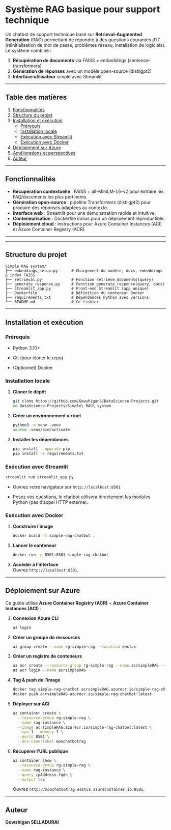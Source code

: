 # Système RAG basique pour support technique

Un chatbot de support technique basé sur **Retrieval-Augmented Generation** (RAG) permettant de répondre à des questions courantes d’IT (réinitialisation de mot de passe, problèmes réseau, installation de logiciels).  
Le système combine :  
1. **Récupération de documents** via FAISS + embeddings (sentence-transformers)  
2. **Génération de réponses** avec un modèle open-source (distilgpt2)  
3. **Interface utilisateur** simple avec Streamlit  

---

## Table des matières

1. [Fonctionnalités](#fonctionnalités)  
3. [Structure du projet](#structure-du-projet)  
4. [Installation et exécution](#installation-et-exécution)  
   - [Prérequis](#prérequis)  
   - [Installation locale](#installation-locale)  
   - [Exécution avec Streamlit](#exécution-avec-streamlit)  
   - [Exécution avec Docker](#exécution-avec-docker)  
5. [Déploiement sur Azure](#déploiement-sur-azure)  
6. [Améliorations et perspectives](#améliorations-et-perspectives)  
7. [Auteur](#auteur)  

---

## Fonctionnalités

- **Récupération contextuelle** : FAISS + all-MiniLM-L6-v2 pour extraire les FAQ/documents les plus pertinents.  
- **Génération open-source** : pipeline Transformers (distilgpt2) pour produire des réponses adaptées au contexte.  
- **Interface web** : Streamlit pour une démonstration rapide et intuitive.  
- **Conteneurisation** : Dockerfile inclus pour un déploiement reproductible.  
- **Déploiement cloud** : instructions pour Azure Container Instances (ACI) et Azure Container Registry (ACR).

---


---

## Structure du projet

```
Simple RAG system/
├── embeddings_setup.py      # Chargement du modèle, docs, embeddings & index FAISS
├── retrieval.py             # Fonction retrieve_documents(query)
├── generate_response.py     # Fonction generate_response(query, docs)
├── streamlit_app.py         # Front-end Streamlit (app unique)
├── Dockerfile               # Définition du conteneur Docker
├── requirements.txt         # Dépendances Python avec versions
└── README.md                # Ce fichier
```

---

## Installation et exécution

### Prérequis

- Python 3.10+
    
- Git (pour cloner le repo)
    
- (Optionnel) Docker
    

### Installation locale

1. **Cloner le dépôt**
    
    ```bash
    git clone https://github.com/GowshiganS/DataScience-Projects.git
    cd DataScience-Projects/Simple\ RAG\ system
    ```
    
2. **Créer un environnement virtuel**
    
    ```bash
    python3 -m venv .venv
    source .venv/bin/activate
    ```
    
3. **Installer les dépendances**
    
    ```bash
    pip install --upgrade pip
    pip install -r requirements.txt
    ```
    

### Exécution avec Streamlit

```bash
streamlit run streamlit_app.py
```

- Ouvrez votre navigateur sur `http://localhost:8501`
    
- Posez vos questions, le chatbot utilisera directement les modules Python (pas d’appel HTTP externe).
    

### Exécution avec Docker

1. **Construire l’image**
    
    ```bash
    docker build -t simple-rag-chatbot .
    ```
    
2. **Lancer le conteneur**
    
    ```bash
    docker run -p 8501:8501 simple-rag-chatbot
    ```
    
3. **Accéder à l’interface**  
    Ouvrez `http://localhost:8501`.
    

---

## Déploiement sur Azure

Ce guide utilise **Azure Container Registry (ACR)** + **Azure Container Instances (ACI)** :

1. **Connexion Azure CLI**
    
    ```bash
    az login
    ```
    
2. **Créer un groupe de ressources**
    
    ```bash
    az group create --name rg-simple-rag --location eastus
    ```
    
3. **Créer un registre de conteneurs**
    
    ```bash
    az acr create --resource-group rg-simple-rag --name acrsimpleRAG --sku Basic
    az acr login --name acrsimpleRAG
    ```
    
4. **Tag & push de l’image**
    
    ```bash
    docker tag simple-rag-chatbot acrsimpleRAG.azurecr.io/simple-rag-chatbot:latest
    docker push acrsimpleRAG.azurecr.io/simple-rag-chatbot:latest
    ```
    
5. **Déployer sur ACI**
    
    ```bash
    az container create \
      --resource-group rg-simple-rag \
      --name rag-instance \
      --image acrsimpleRAG.azurecr.io/simple-rag-chatbot:latest \
      --cpu 1 --memory 1 \
      --ports 8501 \
      --dns-name-label monchatbotrag
    ```
    
6. **Récupérer l’URL publique**
    
    ```bash
    az container show \
      --resource-group rg-simple-rag \
      --name rag-instance \
      --query ipAddress.fqdn \
      --output tsv
    ```
    
    Ouvrez `http://monchatbotrag.eastus.azurecontainer.io:8501`.
    

---

## Auteur

**Gowshigan SELLADURAI**
